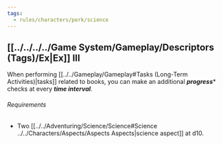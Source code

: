 ```yaml
---
tags:
  - rules/characters/perk/science
---
```

## [[../../../../Game System/Gameplay/Descriptors (Tags)/Ex|Ex]] III
When performing [[../../Gameplay/Gameplay#Tasks (Long-Term Activities)|tasks]] related to books, you can make an additional ***progress**** checks at every ***time interval***.

###### Requirements
- Two [[../../Adventuring/Science/Science#Science ../../Characters/Aspects/Aspects Aspects|science aspect]] at d10.